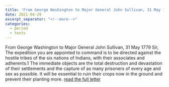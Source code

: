 ```yaml
---
title: 'From George Washington to Major General John Sullivan, 31 May 1779'
date: 2021-04-29
excerpt_separator: "<!--more-->"
categories:
  - period
  - texts
---
```

From George Washington to Major General John Sullivan, 31 May 1779 Sir, The expedition you are appointed to command is to be directed against the hostile tribes of the six nations of Indians, with their associates and adherents.1 The immediate objects are the total destruction and devastation of their settlements and the capture of as many prisoners of every age and sex as possible. It will be essential to ruin their crops now in the ground and prevent their planting more. [read the full letter](https://founders.archives.gov/documents/Washington/03-20-02-0661)
